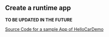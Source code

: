 ## Create a runtime app

**TO BE UPDATED IN THE FUTURE**

[Source Code for a sample App of HelloCarDemo](https://github.com/elastos/Elastos.RT/tree/master/Sources/Sample/HelloCarDemo)